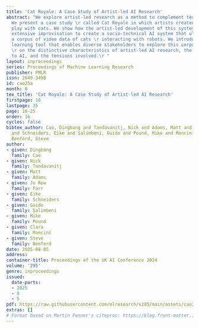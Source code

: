 ```yaml
---
title: 'Cat Royale: A Case Study of Artist-led AI Research'
abstract: "We explore artist-led research as a method to complement technical AI methodologies.
  We present a case study \r called Cat Royale in which artists created a robot to
  play with cats. We show how the artist-led development of this system \r involved
  extensive improvisation to create a socio-technical AI system that ultimately delivered
  a corpus of video data of cats \r interacting with robots. We introduce a machine
  learning tool that enables diverse stakeholders to explore this corpus. We reflect
  \r on the distinctive characteristics of artist-led AI research, the potential benefits
  to AI, and the tensions involved.\r "
layout: inproceedings
series: Proceedings of Machine Learning Research
publisher: PMLR
issn: 2640-3498
id: cao25a
month: 0
tex_title: 'Cat Royale: A Case Study of Artist-led AI Research'
firstpage: 16
lastpage: 25
page: 16-25
order: 16
cycles: false
bibtex_author: Cao, Dingbang and Tandavanitj, Nick and Adams, Matt and Farr, Ju Row
  and Schneiders, Eike and Salimbeni, Guido and Pound, Mike and Mancini, Clara and
  Benford, Steve
author:
- given: Dingbang
  family: Cao
- given: Nick
  family: Tandavanitj
- given: Matt
  family: Adams
- given: Ju Row
  family: Farr
- given: Eike
  family: Schneiders
- given: Guido
  family: Salimbeni
- given: Mike
  family: Pound
- given: Clara
  family: Mancini
- given: Steve
  family: Benford
date: 2025-08-05
address:
container-title: Proceedings of the UK AI Conference 2024
volume: '295'
genre: inproceedings
issued:
  date-parts:
  - 2025
  - 8
  - 5
pdf: https://raw.githubusercontent.com/mlresearch/v295/main/assets/cao25a/cao25a.pdf
extras: []
# Format based on Martin Fenner's citeproc: https://blog.front-matter.io/posts/citeproc-yaml-for-bibliographies/
---
```

